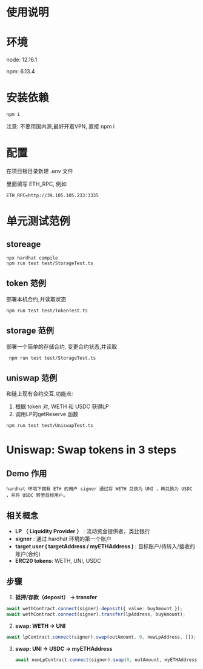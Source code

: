 # 使用说明


# 环境
node: 12.16.1

npm: 6.13.4

# 安装依赖
`npm i` 

注意: 不要用国内源,最好开着VPN, 直接 npm i

# 配置
在项目根目录新建 .env 文件

里面填写 ETH_RPC, 例如
```
ETH_RPC=http://39.105.105.233:3335

```
# 单元测试范例

## storeage
```
npx hardhat compile
npm run test test/StorageTest.ts

```
## token 范例

部署本机合约,并读取状态
```
npm run test test/TokenTest.ts 
```

## storage 范例
部署一个简单的存储合约, 变更合约状态,并读取

```
 npm run test test/StorageTest.ts
```

## uniswap 范例
和链上现有合约交互,功能点:
1. 根据 token 对, WETH 和 USDC 获得LP
2. 调用LP的getReserve 函数

```
npm run test test/UniswapTest.ts
```


# Uniswap: Swap tokens in 3 steps

## Demo 作用

 	hardhat 环境下拥有 ETH 的用户 signer 通过将 WETH 兑换为 UNI ，再兑换为 USDC ，并将 USDC 转至目标用户。

## 相关概念

- **LP （ Liquidity Provider ）** : 流动资金提供者，类比银行
- **signer** : 通过 hardhat 环境的第一个账户
- **target user ( targetAddress / myETHAddress )** : 目标账户/待转入/接收的账户(合约)
- **ERC20 tokens**: WETH, UNI, USDC

## 步骤

1. **抵押/存款（deposit） -> transfer**

  ```typescript
  await wethContract.connect(signer).deposit({ value: buyAmount });
  await wethContract.connect(signer).transfer(lpAddress, buyAmount);
  ```

  

2. **swap: WETH -> UNI**

  ```typescript
  await lpContract.connect(signer).swap(outAmount, 0, newLpAddress, []);
  ```

  

3. **swap: UNI -> USDC -> myETHAddress**

   ```typescript
   await newLpContract.connect(signer).swap(0, outAmount, myETHAddress, [])
   ```

   
